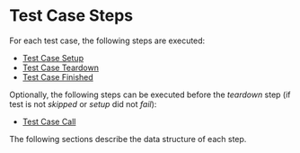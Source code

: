 # Test Case Steps

For each test case, the following steps are executed:

- [Test Case Setup](test_case_setup.md)
- [Test Case Teardown](./test_case_teardown.md)
- [Test Case Finished](./test_case_finished.md)

Optionally, the following steps can be executed before the *teardown* step (if test is not *skipped* or *setup* did not *fail*):

- [Test Case Call](./test_case_call.md)

The following sections describe the data structure of each step.
